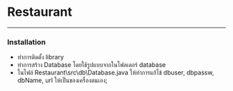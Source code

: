# Restaurant
---
### Installation
* ทำการติดตั้ง library
* ทำการสร้าง Database โดยใช้รูปแบบจากในโฟลเดอร์ database
* ในไฟล์ Restaurant\src\db\Database.java ให้ทำการแก้ไข้ dbuser, dbpassw, dbName, url ให้เป็นของเครื่องตนเอง;
